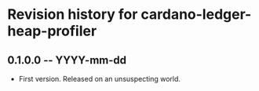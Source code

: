 # Revision history for cardano-ledger-heap-profiler

## 0.1.0.0  -- YYYY-mm-dd

* First version. Released on an unsuspecting world.

